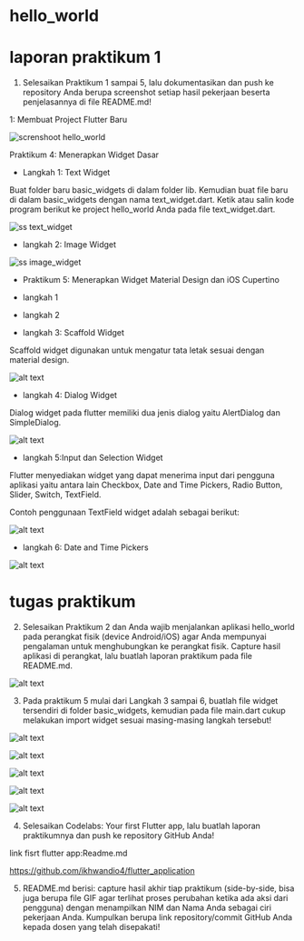 # hello_world


# laporan praktikum 1

1. Selesaikan Praktikum 1 sampai 5, lalu dokumentasikan dan push ke repository Anda berupa screenshot setiap hasil pekerjaan beserta penjelasannya di file README.md!

1: Membuat Project Flutter Baru

![screnshoot hello_world](/images/01.png)

Praktikum 4: Menerapkan Widget Dasar

* Langkah 1: Text Widget

Buat folder baru basic_widgets di dalam folder lib. Kemudian buat file baru di dalam basic_widgets dengan nama text_widget.dart. Ketik atau salin kode program berikut ke project hello_world Anda pada file text_widget.dart.

![ss text_widget](images/02.png)

* langkah 2: Image Widget

![ss image_widget](images/03.png)


* Praktikum 5: Menerapkan Widget Material Design dan iOS Cupertino

* langkah 1

* langkah 2

* langkah 3: Scaffold Widget

Scaffold widget digunakan untuk mengatur tata letak sesuai dengan material design.

![alt text](images/04.png)

* langkah 4: Dialog Widget

Dialog widget pada flutter memiliki dua jenis dialog yaitu AlertDialog dan SimpleDialog.

![alt text](images/05.png)

* langkah 5:Input dan Selection Widget

Flutter menyediakan widget yang dapat menerima input dari pengguna aplikasi yaitu antara lain Checkbox, Date and Time Pickers, Radio Button, Slider, Switch, TextField.

Contoh penggunaan TextField widget adalah sebagai berikut:

![alt text](images/06.png)

* langkah 6:  Date and Time Pickers

![alt text](images/07.png)


# tugas praktikum



2. Selesaikan Praktikum 2 dan Anda wajib menjalankan aplikasi hello_world pada perangkat fisik (device Android/iOS) agar Anda mempunyai pengalaman untuk menghubungkan ke perangkat fisik. Capture hasil aplikasi di perangkat, lalu buatlah laporan praktikum pada file README.md.

![alt text](images/08.png)


3. Pada praktikum 5 mulai dari Langkah 3 sampai 6, buatlah file widget tersendiri di folder basic_widgets, kemudian pada file main.dart cukup melakukan import widget sesuai masing-masing langkah tersebut!

![alt text](images/09.png)

![alt text](images/10.png)

![alt text](images/11.png)

![alt text](images/12.png)

![alt text](images/13.png)



4. Selesaikan Codelabs: Your first Flutter app, lalu buatlah laporan praktikumnya dan push ke repository GitHub Anda!

link fisrt flutter app:Readme.md

https://github.com/ikhwandio4/flutter_application


5. README.md berisi: capture hasil akhir tiap praktikum (side-by-side, bisa juga berupa file GIF agar terlihat proses perubahan ketika ada aksi dari pengguna) dengan menampilkan NIM dan Nama Anda sebagai ciri pekerjaan Anda.
Kumpulkan berupa link repository/commit GitHub Anda kepada dosen yang telah disepakati!




